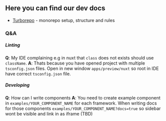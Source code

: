 ## Here you can find our dev docs

* [Turborepo](turborepo.md) - monorepo setup, structure and rules

### Q&A

##### Linting

**Q**: My IDE complaining e.g in nuxt that `class` does not exists should use `className`.
**A**: Thats because you have opened project with multiple `tsconfig.json` files. Open in new window `apps/preview/nuxt` so root in IDE have correct `tsconfig.json` file.

##### Developing

**Q**: How can I write components
**A**: You need to create example component in `examples/YOUR_COMPONENT_NAME` for each framework. When writing docs for those components `examples/YOUR_COMPONENT_NAME?docs=true` so sidebar wont be visible and link in as iframe (TBD)
